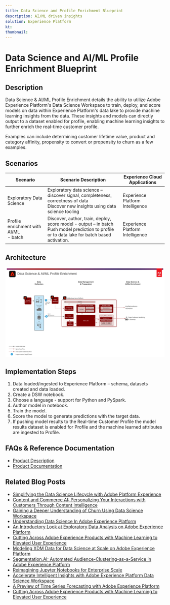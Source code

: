 ```yaml
---
title: Data Science and Profile Enrichment Blueprint
description: AI/ML driven insights
solution: Experience Platform
kt: 
thumbnail: 
---
```


# Data Science and AI/ML Profile Enrichment Blueprint

## Description

Data Science & AI/ML Profile Enrichment details the ability to utilize Adobe Experience Platform's Data Science Workspace to train, deploy, and score models on data within Experience Platform's data lake to provide machine learning insights from the data. These insights and models can directly output to a dataset enabled for profile, enabling machine learning insights to further enrich the real-time customer profile.

Examples can include determining customer lifetime value, product and category affinity, propensity to convert or propensity to churn as a few examples. 

## Scenarios


| Scenario | Scenario Description | Experience Cloud Applications |
|---|---|---|
|Exploratory Data Science | Exploratory data science – discover signal, completeness, correctness of data<br>Discover new insights using data science tooling | Experience Platform Intelligence |
|Profile enrichment with AI/ML<br> - batch | Discover, author, train, deploy, score model - output – in batch<br>Push model prediction to profile or to data lake for batch based activation. | Experience Platform Intelligence |

## Architecture

![Data Science](assets/datascience.svg)

## Implementation Steps

1. Data loaded/ingested to Experience Platform – schema, datasets created and data loaded.
1.  Create a DSW notebook.
1.  Choose a language - support for Python and PySpark.
1.  Author model in notebook.
1.  Train the model.
1.  Score the model to generate predictions with the target data.
1.  If pushing model results to the Real-time Customer Profile the model results dataset is enabled for Profile and the machine learned attributes are ingested to Profile.

## FAQs & Reference Documentation

* [Product Description](https://helpx.adobe.com/legal/product-descriptions/adobe-experience-platform-intelligence---product-description.html)
* [Product Documentation](https://experienceleague.adobe.com/docs/experience-platform/data-science-workspace/home.html?lang=en)

## Related Blog Posts

* [Simplifying the Data Science Lifecycle with Adobe Platform Experience](https://medium.com/adobetech/simplifying-the-data-science-lifecycle-with-adobe-platform-experience-8ea4f056d82f)
* [Content and Commerce AI: Personalizing Your Interactions with Customers Through Content Intelligence](https://medium.com/adobetech/content-and-commerce-ai-personalizing-your-interactions-with-customers-through-content-intelligence-dc182601deab)
* [Gaining a Deeper Understanding of Churn Using Data Science Workspace](https://medium.com/adobetech/gaining-a-deeper-understanding-of-churn-using-data-science-workspace-18a2190e0cf3)
* [Understanding Data Science In Adobe Experience Platform](https://medium.com/adobetech/understanding-data-science-in-adobe-experience-platform-5bce5a17b42)
* [An Introductory Look at Exploratory Data Analysis on Adobe Experience Platform](https://medium.com/adobetech/an-introductory-look-at-exploratory-data-analysis-on-adobe-experience-platform-1bfce7501d9a)
* [Cutting Across Adobe Experience Products with Machine Learning to Elevated User Experience](https://medium.com/adobetech/cutting-across-adobe-experience-products-with-machine-learning-to-elevated-user-experience-7c85000510d1)
* [Modeling XDM Data for Data Science at Scale on Adobe Experience Platform](https://medium.com/adobetech/modeling-xdm-data-for-data-science-at-scale-on-adobe-experience-platform-222bb2a6dbf7)
* [Segmentation.AI: Automated Audience-Clustering-as-a-Service in Adobe Experience Platform](https://medium.com/adobetech/segmentation-ai-automated-audience-clustering-as-a-service-in-adobe-experience-platform-261f4099462c)
* [Reimagining Jupyter Notebooks for Enterprise Scale](https://medium.com/adobetech/reimagining-jupyter-notebooks-for-enterprise-scale-8bc6340d504a)
* [Accelerate Intelligent Insights with Adobe Experience Platform Data Science Workspace](https://medium.com/adobetech/accelerate-intelligent-insights-with-adobe-experience-platform-data-science-workspace-89538bacbbea)
* [A Preview of Time Series Forecasting with Adobe Experience Platform](https://medium.com/adobetech/preview-of-time-series-forecasting-with-adobe-experience-platform-38a2fc778e89)
* [Cutting Across Adobe Experience Products with Machine Learning to Elevated User Experience](https://medium.com/adobetech/cutting-across-adobe-experience-products-with-machine-learning-to-elevated-user-experience-7c85000510d1)


